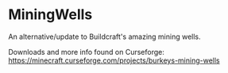 # MiningWells
An alternative/update to Buildcraft's amazing mining wells.

Downloads and more info found on Curseforge: https://minecraft.curseforge.com/projects/burkeys-mining-wells